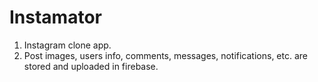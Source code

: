 # Instamator
1. Instagram clone app.
2. Post images, users info, comments, messages, notifications, etc. are stored and uploaded in firebase. 
